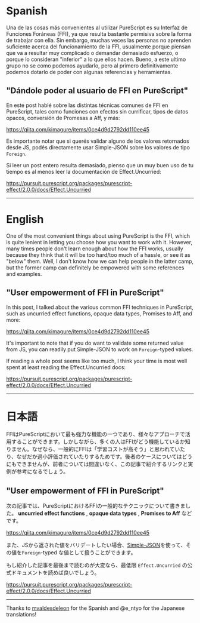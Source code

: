 # Spanish

Una de las cosas más convenientes al utilizar PureScript es su Interfaz de Funciones Foráneas (FFI), ya que resulta bastante permisiva sobre la forma de trabajar con ella. Sin embargo, muchas veces las personas no aprenden suficiente acerca del funcionamiento de la FFI, usualmente porque piensan que va a resultar muy complicado o demandar demasiado esfuerzo, o porque lo consideran "inferior" a lo que ellos hacen. Bueno, a este ultimo grupo no se como podemos ayudarlo, pero al primero definitivamente podemos dotarlo de poder con algunas referencias y herramientas.

## "Dándole poder al usuario de FFI en PureScript"

En este post hablé sobre las distintas técnicas comunes de FFI en PureScript, tales como funciones con efectos sin currificar, tipos de datos opacos, conversión de Promesas a Aff, y más:

<https://qiita.com/kimagure/items/0ce4d9d2792dd110ee45>

Es importante notar que si querés validar alguno de los valores retornados desde JS, podés directamente usar Simple-JSON sobre los valores de tipo `Foreign`.

Si leer un post entero resulta demasiado, pienso que un muy buen uso de tu tiempo es al menos leer la documentación de Effect.Uncurried:

<https://pursuit.purescript.org/packages/purescript-effect/2.0.0/docs/Effect.Uncurried>

---

# English

One of the most convenient things about using PureScript is the FFI, which is quite lenient in letting you choose how you want to work with it. However, many times people don't learn enough about how the FFI works, usually because they think that it will be too hard/too much of a hassle, or see it as "below" them. Well, I don't know how we can help people in the latter camp, but the former camp can definitely be empowered with some references and examples.

## "User empowerment of FFI in PureScript"

In this post, I talked about the various common FFI techniques in PureScript, such as uncurried effect functions, opaque data types, Promises to Aff, and more:

<https://qiita.com/kimagure/items/0ce4d9d2792dd110ee45>

It's important to note that if you do want to validate some returned value from JS, you can readily put Simple-JSON to work on `Foreign`-typed values.

If reading a whole post seems like too much, I think your time is most well spent at least reading the Effect.Uncurried docs:

<https://pursuit.purescript.org/packages/purescript-effect/2.0.0/docs/Effect.Uncurried>

---

# 日本語

FFIはPureScriptにおいて最も強力な機能の一つであり、様々なアプローチで活用することができます。しかしながら、多くの人はFFIがどう機能しているか知りません。なぜなら、一般的にFFIは「学習コストが高そう」と思われていたり、なぜだか過小評価されていたりするためです。後者のケースについてはどうにもできませんが、前者については間違いなく、この記事で紹介するリンクと実例が参考になるでしょう。

## "User empowerment of FFI in PureScript"

次の記事では、PureScriptにおけるFFIの一般的なテクニックについて書きました。 **uncurried effect functions** , **opaque data types** , **Promises to Aff** などです。

https://qiita.com/kimagure/items/0ce4d9d2792dd110ee45

また、JSから返された値をバリデートしたい場合、[Simple-JSON](https://github.com/justinwoo/purescript-simple-json)を使って、その値を`Foreign`-typed な値として扱うことができます。

もし紹介した記事を最後まで読むのが大変なら、最低限 `Effect.Uncurried` の公式ドキュメントを読めば良いでしょう。

https://pursuit.purescript.org/packages/purescript-effect/2.0.0/docs/Effect.Uncurried

---

Thanks to [mvaldesdeleon](https://twitter.com/mvaldesdeleon) for the Spanish and @e_ntyo for the Japanese translations!

